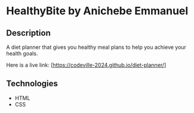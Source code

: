 # HealthyBite by Anichebe Emmanuel

## Description

A diet planner that gives you healthy meal plans to help you achieve your health goals.

Here is a live link: [https://codeville-2024.github.io/diet-planner/]

## Technologies
* HTML
* CSS

